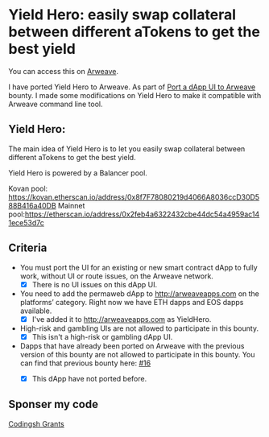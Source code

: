 # Yield Hero: easily swap collateral between different aTokens to get the best yield

You can access this on [Arweave](https://arweave.net/Q-J6Vq7Y0BvGAlN_BQJYfiM7TDWBUzKGxzN0kjzoIiA).

I have ported Yield Hero to Arweave. As part of [Port a dApp UI to Arweave](https://github.com/ArweaveTeam/Bounties/issues/28) bounty. 
I made some modifications on Yield Hero to make it compatible with Arweave command line tool.



## Yield Hero:
The main idea of Yield Hero is to let you easily swap collateral between different aTokens to get the best yield.

Yield Hero is powered by a Balancer pool.

Kovan pool: https://kovan.etherscan.io/address/0x8f7F78080219d4066A8036ccD30D588B416a40DB
Mainnet pool:https://etherscan.io/address/0x2feb4a6322432cbe44dc54a4959ac141ece53d7c


## Criteria

* You must port the UI for an existing or new smart contract dApp to fully work, without UI or route issues, on the Arweave network.
  - [x] There is no UI issues on this dApp UI.

* You need to add the permaweb dApp to http://arweaveapps.com on the platforms’ category. Right now we have ETH dapps and EOS dapps available.
  - [x] I've added it to http://arweaveapps.com as YieldHero.

* High-risk and gambling UIs are not allowed to participate in this bounty.
  - [x] This isn't a high-risk or gambling dApp UI.

* Dapps that have already been ported on Arweave with the previous version of this bounty are not allowed to participate in this bounty. You can find that previous bounty here: [#16](https://github.com/ArweaveTeam/Bounties/issues/16)
  - [x] This dApp have not ported before.


## Sponser my code 
[Codingsh Grants](http://bit.ly/SupportMyCode)